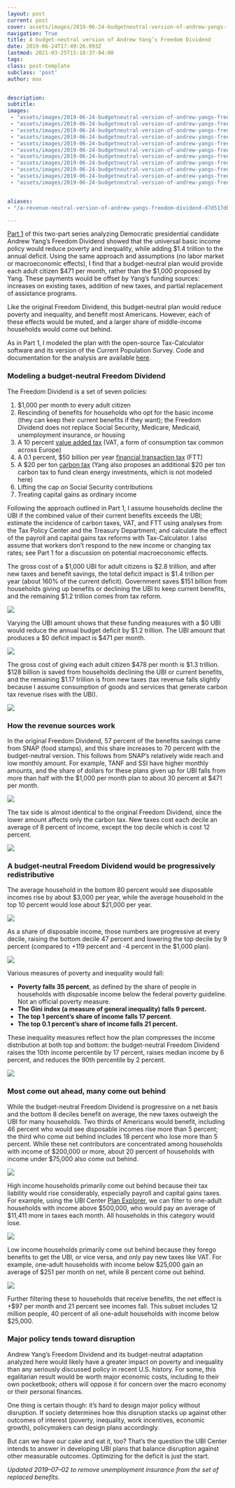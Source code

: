 ```yaml
---
layout: post
current: post
cover: assets/images/2019-06-24-budgetneutral-version-of-andrew-yangs-freedom-dividend-0.png 
navigation: True
title: A budget-neutral version of Andrew Yang’s Freedom Dividend
date: 2019-06-24T17:49:26.093Z
lastmod: 2021-03-25T15:18:37-04:00
tags: 
class: post-template
subclass: 'post'
author: max


description: 
subtitle: 
images:
 - "assets/images/2019-06-24-budgetneutral-version-of-andrew-yangs-freedom-dividend-0.png"
 - "assets/images/2019-06-24-budgetneutral-version-of-andrew-yangs-freedom-dividend-1.jpg"
 - "assets/images/2019-06-24-budgetneutral-version-of-andrew-yangs-freedom-dividend-2.png"
 - "assets/images/2019-06-24-budgetneutral-version-of-andrew-yangs-freedom-dividend-3.png"
 - "assets/images/2019-06-24-budgetneutral-version-of-andrew-yangs-freedom-dividend-4.jpg"
 - "assets/images/2019-06-24-budgetneutral-version-of-andrew-yangs-freedom-dividend-5.png"
 - "assets/images/2019-06-24-budgetneutral-version-of-andrew-yangs-freedom-dividend-6.png"
 - "assets/images/2019-06-24-budgetneutral-version-of-andrew-yangs-freedom-dividend-7.png"
 - "assets/images/2019-06-24-budgetneutral-version-of-andrew-yangs-freedom-dividend-8.png"
 - "assets/images/2019-06-24-budgetneutral-version-of-andrew-yangs-freedom-dividend-9.jpg"
 - "assets/images/2019-06-24-budgetneutral-version-of-andrew-yangs-freedom-dividend-10.png"


aliases:
- "/a-revenue-neutral-version-of-andrew-yangs-freedom-dividend-d7d517dbeeea"

---
```


[Part 1](https://medium.com/ubicenter/distributional-analysis-of-andrew-yangs-freedom-dividend-d8dab818bf1b) of this two-part series analyzing Democratic presidential candidate Andrew Yang’s Freedom Dividend showed that the universal basic income policy would reduce poverty and inequality, while adding $1.4 trillion to the annual deficit. Using the same approach and assumptions (no labor market or macroeconomic effects), I find that a budget-neutral plan would provide each adult citizen $471 per month, rather than the $1,000 proposed by Yang. These payments would be offset by Yang’s funding sources: increases on existing taxes, addition of new taxes, and partial replacement of assistance programs.

Like the original Freedom Dividend, this budget-neutral plan would reduce poverty and inequality, and benefit most Americans. However, each of these effects would be muted, and a larger share of middle-income households would come out behind.

As in Part 1, I modeled the plan with the open-source Tax-Calculator software and its version of the Current Population Survey. Code and documentation for the analysis are available [here](https://github.com/UBICenter/ubi-center/tree/master/notebooks/yang).

### Modeling a budget-neutral Freedom Dividend

The Freedom Dividend is a set of seven policies:

1. $1,000 per month to every adult citizen
2. Rescinding of benefits for households who opt for the basic income (they can keep their current benefits if they want); the Freedom Dividend does not replace Social Security, Medicare, Medicaid, unemployment insurance, or housing
3. A 10 percent [value added tax](https://www.yang2020.com/policies/value-added-tax/) (VAT, a form of consumption tax common across Europe)
4. A 0.1 percent, $50 billion per year [financial transaction tax](https://www.yang2020.com/policies/financial-transaction-tax/) (FTT)
5. A $20 per ton [carbon tax](https://www.yang2020.com/policies/carbon-fee-dividend/) (Yang also proposes an additional $20 per ton carbon tax to fund clean energy investments, which is not modeled here)
6. Lifting the cap on Social Security contributions
7. Treating capital gains as ordinary income

Following the approach outlined in Part 1, I assume households decline the UBI if the combined value of their current benefits exceeds the UBI; estimate the incidence of carbon taxes, VAT, and FTT using analyses from the Tax Policy Center and the Treasury Department; and calculate the effect of the payroll and capital gains tax reforms with Tax-Calculator. I also assume that workers don’t respond to the new income or changing tax rates; see Part 1 for a discussion on potential macroeconomic effects.

The gross cost of a $1,000 UBI for adult citizens is $2.8 trillion, and after new taxes and benefit savings, the total deficit impact is $1.4 trillion per year (about 160% of the current deficit). Government saves $151 billion from households giving up benefits or declining the UBI to keep current benefits, and the remaining $1.2 trillion comes from tax reform.

![](assets/images/2019-06-24-budgetneutral-version-of-andrew-yangs-freedom-dividend-0.png#layoutTextWidth)

Varying the UBI amount shows that these funding measures with a $0 UBI would reduce the annual budget deficit by $1.2 trillion. The UBI amount that produces a $0 deficit impact is $471 per month.

![](assets/images/2019-06-24-budgetneutral-version-of-andrew-yangs-freedom-dividend-1.jpg#layoutTextWidth)

The gross cost of giving each adult citizen $478 per month is $1.3 trillion. $128 billion is saved from households declining the UBI or current benefits, and the remaining $1.17 trillion is from new taxes (tax revenue falls slightly because I assume consumption of goods and services that generate carbon tax revenue rises with the UBI).

![](assets/images/2019-06-24-budgetneutral-version-of-andrew-yangs-freedom-dividend-2.png#layoutTextWidth)

### How the revenue sources work

In the original Freedom Dividend, 57 percent of the benefits savings came from SNAP (food stamps), and this share increases to 70 percent with the budget-neutral version. This follows from SNAP’s relatively wide reach and low monthly amount. For example, TANF and SSI have higher monthly amounts, and the share of dollars for these plans given up for UBI falls from more than half with the $1,000 per month plan to about 30 percent at $471 per month.

![](assets/images/2019-06-24-budgetneutral-version-of-andrew-yangs-freedom-dividend-3.png#layoutTextWidth)

The tax side is almost identical to the original Freedom Dividend, since the lower amount affects only the carbon tax. New taxes cost each decile an average of 8 percent of income, except the top decile which is cost 12 percent.

![](assets/images/2019-06-24-budgetneutral-version-of-andrew-yangs-freedom-dividend-4.jpg#layoutTextWidth)

### A budget-neutral Freedom Dividend would be progressively redistributive

The average household in the bottom 80 percent would see disposable incomes rise by about $3,000 per year, while the average household in the top 10 percent would lose about $21,000 per year.

![](assets/images/2019-06-24-budgetneutral-version-of-andrew-yangs-freedom-dividend-5.png#layoutTextWidth)

As a share of disposable income, those numbers are progressive at every decile, raising the bottom decile 47 percent and lowering the top decile by 9 percent (compared to +119 percent and -4 percent in the $1,000 plan).

![](assets/images/2019-06-24-budgetneutral-version-of-andrew-yangs-freedom-dividend-6.png#layoutTextWidth)

Various measures of poverty and inequality would fall:

- **Poverty falls 35 percent**, as defined by the share of people in households with disposable income below the federal poverty guideline.
    Not an official poverty measure.
- **The Gini index (a measure of general inequality) falls 9 percent.**
- **The top 1 percent’s share of income falls 17 percent.**
- **The top 0.1 percent’s share of income falls 21 percent.**

These inequality measures reflect how the plan compresses the income distribution at both top and bottom: the budget-neutral Freedom Dividend raises the 10th income percentile by 17 percent, raises median income by 6 percent, and reduces the 90th percentile by 2 percent.

![](assets/images/2019-06-24-budgetneutral-version-of-andrew-yangs-freedom-dividend-7.png#layoutTextWidth)

### Most come out ahead, many come out behind

While the budget-neutral Freedom Dividend is progressive on a net basis and the bottom 8 deciles benefit on average, the new taxes outweigh the UBI for many households. Two thirds of Americans would benefit, including 46 percent who would see disposable incomes rise more than 5 percent; the third who come out behind includes 18 percent who lose more than 5 percent. While these net contributors are concentrated among households with income of $200,000 or more, about 20 percent of households with income under $75,000 also come out behind.

![](assets/images/2019-06-24-budgetneutral-version-of-andrew-yangs-freedom-dividend-8.png#layoutTextWidth)

High income households primarily come out behind because their tax liability would rise considerably, especially payroll and capital gains taxes. For example, using the UBI Center [Plan Explorer](http://plans.ubicenter.org), we can filter to one-adult households with income above $500,000, who would pay an average of $11,411 more in taxes each month. All households in this category would lose.

![](assets/images/2019-06-24-budgetneutral-version-of-andrew-yangs-freedom-dividend-9.jpg#layoutTextWidth)

Low income households primarily come out behind because they forego benefits to get the UBI, or vice versa, and only pay new taxes like VAT. For example, one-adult households with income below $25,000 gain an average of $251 per month on net, while 8 percent come out behind.

![](assets/images/2019-06-24-budgetneutral-version-of-andrew-yangs-freedom-dividend-10.png#layoutTextWidth)

Further filtering these to households that receive benefits, the net effect is +$97 per month and 21 percent see incomes fall. This subset includes 12 million people, 40 percent of all one-adult households with income below $25,000.

### Major policy tends toward disruption

Andrew Yang’s Freedom Dividend and its budget-neutral adaptation analyzed here would likely have a greater impact on poverty and inequality than any seriously discussed policy in recent U.S. history. For some, this egalitarian result would be worth major economic costs, including to their own pocketbook; others will oppose it for concern over the macro economy or their personal finances.

One thing is certain though: it’s hard to design major policy without disruption. If society determines how this disruption stacks up against other outcomes of interest (poverty, inequality, work incentives, economic growth), policymakers can design plans accordingly.

But can we have our cake and eat it, too? That’s the question the UBI Center intends to answer in developing UBI plans that balance disruption against other measurable outcomes. Optimizing for the deficit is just the start.

*Updated 2019–07–02 to remove unemployment insurance from the set of replaced benefits.*
